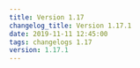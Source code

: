 ```yaml
---
title: Version 1.17
changelog_title: Version 1.17.1
date: 2019-11-11 12:45:00 
tags: changelogs 1.17
version: 1.17.1
---
```

<script src="https://gist.github.com/spinnaker-release/22f065966990c87dd128c8e342bc2a6e.js"/>